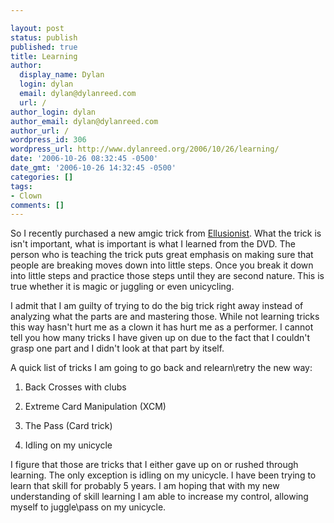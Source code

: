 ```yaml
---

layout: post
status: publish
published: true
title: Learning
author:
  display_name: Dylan
  login: dylan
  email: dylan@dylanreed.com
  url: /
author_login: dylan
author_email: dylan@dylanreed.com
author_url: /
wordpress_id: 306
wordpress_url: http://www.dylanreed.org/2006/10/26/learning/
date: '2006-10-26 08:32:45 -0500'
date_gmt: '2006-10-26 14:32:45 -0500'
categories: []
tags:
- Clown
comments: []
---
```


So I recently purchased a new amgic trick from [Ellusionist][1]. What the trick is isn't important, what is important is what I learned from the DVD. The person who is teaching the trick puts great emphasis on making sure that people are breaking moves down into little steps. Once you break it down into little steps and practice those steps until they are second nature. This is true whether it is magic or juggling or even unicycling.

   [1]: http://www.dylanreed.org/www.ellusionist.com

I admit that I am guilty of trying to do the big trick right away instead of analyzing what the parts are and mastering those. While not learning tricks this way hasn't hurt me as a clown it has hurt me as a performer. I cannot tell you how many tricks I have given up on due to the fact that I couldn't grasp one part and I didn't look at that part by itself.

A quick list of tricks I am going to go back and relearn\retry the new way:

1. Back Crosses with clubs

2. Extreme Card Manipulation (XCM)

3. The Pass (Card trick)

4. Idling on my unicycle

I figure that those are tricks that I either gave up on or rushed through learning. The only exception is idling on my unicycle. I have been trying to learn that skill for probably 5 years. I am hoping that with my new understanding of skill learning I am able to increase my control, allowing myself to juggle\pass on my unicycle.
